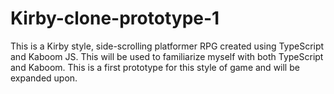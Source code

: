 ﻿# Kirby-clone-prototype-1

This is a Kirby style, side-scrolling platformer RPG created using TypeScript and Kaboom JS. This will be used to familiarize myself with both TypeScript and Kaboom. This is a first prototype for this style of game and will be expanded upon.
